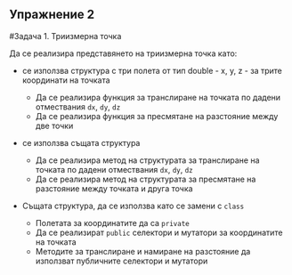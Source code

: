 ## Упражнение 2

#Задача 1. Триизмерна точка

Да се реализира представянето на триизмерна точка като:

- се използва структура с три полета от тип double - x, y, z - за трите координати на точката
    - Да се реализира функция за транслиране на точката по дадени отмествания `dx`, `dy`, `dz`
    - Да се реализира функция за пресмятане на разстояние между две точки

- се използва същата структура
  - Да се реализира метод на структурата за транслиране на точката по дадени отмествания `dx`, `dy`, `dz`
  - Да се реализира метод на структурата за пресмятане на разстояние между точката и друга точка

- Същата структура, да се използва като се замени с `class`
  - Полетата за координатите да са `private`
  - Да се реализират `public` селектори и мутатори за координатите на точката
  - Методите за транслиране и намиране на разстояние да използват публичните селектори и мутатори